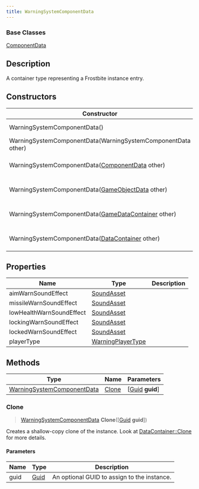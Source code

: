 ```yaml
---
title: WarningSystemComponentData
---
```

### Base Classes

[ComponentData](ComponentData)

## Description

A container type representing a Frostbite instance entry.

## Constructors

| Constructor                                                                           | Description                                                                                                                                 |
| ------------------------------------------------------------------------------------- | ------------------------------------------------------------------------------------------------------------------------------------------- |
| WarningSystemComponentData()                                                          | Create a new instance of this container type.                                                                                               |
| WarningSystemComponentData(WarningSystemComponentData other)                          | Create a reference copy of an instance of the same type.                                                                                    |
| WarningSystemComponentData([ComponentData](ComponentData) other)                      | Upcast an instance of type [ComponentData](ComponentData) to [WarningSystemComponentData](WarningSystemComponentData).                      |
| WarningSystemComponentData([GameObjectData](GameObjectData) other)                    | Upcast an instance of type [GameObjectData](GameObjectData) to [WarningSystemComponentData](WarningSystemComponentData).                    |
| WarningSystemComponentData([GameDataContainer](GameDataContainer) other)              | Upcast an instance of type [GameDataContainer](GameDataContainer) to [WarningSystemComponentData](WarningSystemComponentData).              |
| WarningSystemComponentData([DataContainer](/vext/ref/shared/class/datacontainer) other) | Upcast an instance of type [DataContainer](/vext/ref/shared/class/datacontainer) to [WarningSystemComponentData](WarningSystemComponentData). |

## Properties

| Name                     | Type                                   | Description |
| ------------------------ | -------------------------------------- | ----------- |
| aimWarnSoundEffect       | [SoundAsset](SoundAsset)               |             |
| missileWarnSoundEffect   | [SoundAsset](SoundAsset)               |             |
| lowHealthWarnSoundEffect | [SoundAsset](SoundAsset)               |             |
| lockingWarnSoundEffect   | [SoundAsset](SoundAsset)               |             |
| lockedWarnSoundEffect    | [SoundAsset](SoundAsset)               |             |
| playerType               | [WarningPlayerType](WarningPlayerType) |             |

## Methods

| Type                                                     | Name            | Parameters                                     |
| -------------------------------------------------------- | --------------- | ---------------------------------------------- |
| [WarningSystemComponentData](WarningSystemComponentData) | [Clone](#clone) | \[[Guid](/vext/ref/shared/class/guid) **guid**\] |

### Clone

> [WarningSystemComponentData](WarningSystemComponentData) **Clone**(\[[Guid](/vext/ref/shared/class/guid) **guid**\])

Creates a shallow-copy clone of the instance. Look at [DataContainer::Clone](/vext/ref/shared/class/datacontainer#clone) for more details.

#### Parameters

| Name | Type         | Description                                 |
| ---- | ------------ | ------------------------------------------- |
| guid | [Guid](Guid) | An optional GUID to assign to the instance. |
